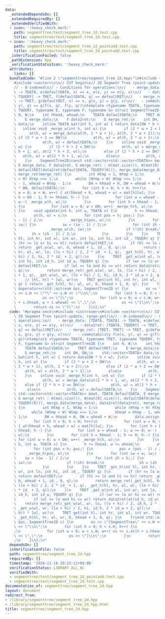 ```yaml
---
data:
  _extendedDependsOn: []
  _extendedRequiredBy: []
  _extendedVerifiedWith:
  - icon: ':heavy_check_mark:'
    path: segmenttree/test/segment_tree_2d.test.cpp
    title: segmenttree/test/segment_tree_2d.test.cpp
  - icon: ':heavy_check_mark:'
    path: segmenttree/test/segment_tree_2d_pointadd.test.cpp
    title: segmenttree/test/segment_tree_2d_pointadd.test.cpp
  _isVerificationFailed: false
  _pathExtension: hpp
  _verificationStatusIcon: ':heavy_check_mark:'
  attributes:
    links: []
  bundledCode: "#line 2 \"segmenttree/segment_tree_2d.hpp\"\n#include <iostream>\n\
    #include <vector>\n\n// CUT begin\n// 2D Segment Tree (point-update, range-get)\n\
    // - 0-indexed\n// - Conditions for operations:\n//   - merge_data: [TDATA, TDATA]\
    \ -> TDATA, e(defaultDATA, x) == x, e(x, y) == e(y, x)\n//   - data2ret: [TDATA,\
    \ TQUERY] -> TRET, f(defaultDATA, q) == defaultRET\n//   - merge_ret: [TRET, TRET]\
    \ -> TRET, g(defaultRET, x) == x, g(x, y) = g(y, x)\n//   - commutability f(e(x,\
    \ y), q) == g(f(x, q), f(y, q))\ntemplate <typename TDATA, typename TRET, typename\
    \ TQUERY, typename E, typename F, typename G> struct SegmentTree2D {\n    int\
    \ H, W;\n    int hhead, whead;\n    TDATA defaultDATA;\n    TRET defaultRET;\n\
    \    E merge_data;\n    F data2ret;\n    G merge_ret;\n    int DH, DW;\n    std::vector<TDATA>\
    \ data;\n    inline TDATA &at(int h, int w) { return data[DW * h + w]; }\n\n \
    \   inline void _merge_w(int h, int w) {\n        if (2 * w + 2 < DW)\n      \
    \      at(h, w) = merge_data(at(h, 2 * w + 1), at(h, 2 * w + 2));\n        else\
    \ if (2 * w + 2 == DW)\n            at(h, w) = at(h, 2 * w + 1);\n        else\n\
    \            at(h, w) = defaultDATA;\n    }\n    inline void _merge_h(int h, int\
    \ w) {\n        if (2 * h + 2 < DH)\n            at(h, w) = merge_data(at(2 *\
    \ h + 1, w), at(2 * h + 2, w));\n        else if (2 * h + 2 == DH)\n         \
    \   at(h, w) = at(2 * h + 1, w);\n        else\n            at(h, w) = defaultDATA;\n\
    \    }\n    SegmentTree2D(const std::vector<std::vector<TDATA>> &mat, TDATA defaultDATA,\
    \ E merge_data, F data2ret, G merge_ret) : H(mat.size()), W(mat[0].size()), defaultDATA(defaultDATA),\
    \ defaultRET(data2ret(defaultDATA, TQUERY(0))), merge_data(merge_data), data2ret(data2ret),\
    \ merge_ret(merge_ret) {\n        int Htmp = 1, Wtmp = 1;\n        while (Htmp\
    \ < H) Htmp <<= 1;\n        while (Wtmp < W) Wtmp <<= 1;\n        hhead = Htmp\
    \ - 1, whead = Wtmp - 1;\n        DH = hhead + H, DW = whead + W;\n        data.assign(DH\
    \ * DW, defaultDATA);\n        for (int h = 0; h < H; h++)\n            for (int\
    \ w = 0; w < W; w++) { at(hhead + h, whead + w) = mat[h][w]; }\n        for (int\
    \ h = DH - 1; h >= hhead; h--) {\n            for (int w = whead - 1; w >= 0;\
    \ w--) _merge_w(h, w);\n        }\n        for (int h = hhead - 1; h >= 0; h--)\
    \ {\n            for (int w = 0; w < DW; w++) _merge_h(h, w);\n        }\n   \
    \ }\n    void update(int h, int w, TDATA x) {\n        h += hhead, w += whead;\n\
    \        at(h, w) = x;\n        for (int pos = h; pos;) {\n            pos = (pos\
    \ - 1) / 2;\n            _merge_h(pos, w);\n        }\n        for (int iw = w;\
    \ iw;) {\n            iw = (iw - 1) / 2;\n            for (int ih = h;;) {\n \
    \               _merge_w(ih, iw);\n                if (!ih) break;\n         \
    \       ih = (ih - 1) / 2;\n            }\n        }\n    }\n    TRET _get_h(int\
    \ hl, int hr, int wl, int wr, int lo, int hi, int id_, TQUERY q) {\n        if\
    \ (hr <= lo or hi <= hl) return defaultRET;\n        if (hl <= lo and hi <= hr)\
    \ return _get_w(wl, wr, 0, whead + 1, id_, 0, q);\n        return merge_ret(_get_h(hl,\
    \ hr, wl, wr, lo, (lo + hi) / 2, 2 * id_ + 1, q), _get_h(hl, hr, wl, wr, (lo +\
    \ hi) / 2, hi, 2 * id_ + 2, q));\n    }\n    TRET _get_w(int wl, int wr, int lo,\
    \ int hi, int id_h, int id_w, TQUERY q) {\n        if (wr <= lo or hi <= wl) return\
    \ defaultRET;\n        if (wl <= lo and hi <= wr) return data2ret(at(id_h, id_w),\
    \ q);\n        return merge_ret(_get_w(wl, wr, lo, (lo + hi) / 2, id_h, 2 * id_w\
    \ + 1, q), _get_w(wl, wr, (lo + hi) / 2, hi, id_h, 2 * id_w + 2, q));\n    }\n\
    \    // [hl, hr) * [wl, wr)\n    TRET get(int hl, int hr, int wl, int wr, TQUERY\
    \ q) { return _get_h(hl, hr, wl, wr, 0, hhead + 1, 0, q); }\n    friend std::ostream\
    \ &operator<<(std::ostream &os, SegmentTree2D s) {\n        os << \"[SegmentTree\"\
    \ << s.H << \"*\" << s.W << \"\\n\";\n        for (int h = 0; h < s.H; h++) {\n\
    \            os << \"[\";\n            for (int w = 0; w < s.W; w++) os << s.at(h\
    \ + s.hhead, w + s.whead) << \",\";\n            os << \"]\\n\";\n        }\n\
    \        return os << \"]\";\n    }\n};\n"
  code: "#pragma once\n#include <iostream>\n#include <vector>\n\n// CUT begin\n//\
    \ 2D Segment Tree (point-update, range-get)\n// - 0-indexed\n// - Conditions for\
    \ operations:\n//   - merge_data: [TDATA, TDATA] -> TDATA, e(defaultDATA, x) ==\
    \ x, e(x, y) == e(y, x)\n//   - data2ret: [TDATA, TQUERY] -> TRET, f(defaultDATA,\
    \ q) == defaultRET\n//   - merge_ret: [TRET, TRET] -> TRET, g(defaultRET, x) ==\
    \ x, g(x, y) = g(y, x)\n//   - commutability f(e(x, y), q) == g(f(x, q), f(y,\
    \ q))\ntemplate <typename TDATA, typename TRET, typename TQUERY, typename E, typename\
    \ F, typename G> struct SegmentTree2D {\n    int H, W;\n    int hhead, whead;\n\
    \    TDATA defaultDATA;\n    TRET defaultRET;\n    E merge_data;\n    F data2ret;\n\
    \    G merge_ret;\n    int DH, DW;\n    std::vector<TDATA> data;\n    inline TDATA\
    \ &at(int h, int w) { return data[DW * h + w]; }\n\n    inline void _merge_w(int\
    \ h, int w) {\n        if (2 * w + 2 < DW)\n            at(h, w) = merge_data(at(h,\
    \ 2 * w + 1), at(h, 2 * w + 2));\n        else if (2 * w + 2 == DW)\n        \
    \    at(h, w) = at(h, 2 * w + 1);\n        else\n            at(h, w) = defaultDATA;\n\
    \    }\n    inline void _merge_h(int h, int w) {\n        if (2 * h + 2 < DH)\n\
    \            at(h, w) = merge_data(at(2 * h + 1, w), at(2 * h + 2, w));\n    \
    \    else if (2 * h + 2 == DH)\n            at(h, w) = at(2 * h + 1, w);\n   \
    \     else\n            at(h, w) = defaultDATA;\n    }\n    SegmentTree2D(const\
    \ std::vector<std::vector<TDATA>> &mat, TDATA defaultDATA, E merge_data, F data2ret,\
    \ G merge_ret) : H(mat.size()), W(mat[0].size()), defaultDATA(defaultDATA), defaultRET(data2ret(defaultDATA,\
    \ TQUERY(0))), merge_data(merge_data), data2ret(data2ret), merge_ret(merge_ret)\
    \ {\n        int Htmp = 1, Wtmp = 1;\n        while (Htmp < H) Htmp <<= 1;\n \
    \       while (Wtmp < W) Wtmp <<= 1;\n        hhead = Htmp - 1, whead = Wtmp -\
    \ 1;\n        DH = hhead + H, DW = whead + W;\n        data.assign(DH * DW, defaultDATA);\n\
    \        for (int h = 0; h < H; h++)\n            for (int w = 0; w < W; w++)\
    \ { at(hhead + h, whead + w) = mat[h][w]; }\n        for (int h = DH - 1; h >=\
    \ hhead; h--) {\n            for (int w = whead - 1; w >= 0; w--) _merge_w(h,\
    \ w);\n        }\n        for (int h = hhead - 1; h >= 0; h--) {\n           \
    \ for (int w = 0; w < DW; w++) _merge_h(h, w);\n        }\n    }\n    void update(int\
    \ h, int w, TDATA x) {\n        h += hhead, w += whead;\n        at(h, w) = x;\n\
    \        for (int pos = h; pos;) {\n            pos = (pos - 1) / 2;\n       \
    \     _merge_h(pos, w);\n        }\n        for (int iw = w; iw;) {\n        \
    \    iw = (iw - 1) / 2;\n            for (int ih = h;;) {\n                _merge_w(ih,\
    \ iw);\n                if (!ih) break;\n                ih = (ih - 1) / 2;\n\
    \            }\n        }\n    }\n    TRET _get_h(int hl, int hr, int wl, int\
    \ wr, int lo, int hi, int id_, TQUERY q) {\n        if (hr <= lo or hi <= hl)\
    \ return defaultRET;\n        if (hl <= lo and hi <= hr) return _get_w(wl, wr,\
    \ 0, whead + 1, id_, 0, q);\n        return merge_ret(_get_h(hl, hr, wl, wr, lo,\
    \ (lo + hi) / 2, 2 * id_ + 1, q), _get_h(hl, hr, wl, wr, (lo + hi) / 2, hi, 2\
    \ * id_ + 2, q));\n    }\n    TRET _get_w(int wl, int wr, int lo, int hi, int\
    \ id_h, int id_w, TQUERY q) {\n        if (wr <= lo or hi <= wl) return defaultRET;\n\
    \        if (wl <= lo and hi <= wr) return data2ret(at(id_h, id_w), q);\n    \
    \    return merge_ret(_get_w(wl, wr, lo, (lo + hi) / 2, id_h, 2 * id_w + 1, q),\
    \ _get_w(wl, wr, (lo + hi) / 2, hi, id_h, 2 * id_w + 2, q));\n    }\n    // [hl,\
    \ hr) * [wl, wr)\n    TRET get(int hl, int hr, int wl, int wr, TQUERY q) { return\
    \ _get_h(hl, hr, wl, wr, 0, hhead + 1, 0, q); }\n    friend std::ostream &operator<<(std::ostream\
    \ &os, SegmentTree2D s) {\n        os << \"[SegmentTree\" << s.H << \"*\" << s.W\
    \ << \"\\n\";\n        for (int h = 0; h < s.H; h++) {\n            os << \"[\"\
    ;\n            for (int w = 0; w < s.W; w++) os << s.at(h + s.hhead, w + s.whead)\
    \ << \",\";\n            os << \"]\\n\";\n        }\n        return os << \"]\"\
    ;\n    }\n};\n"
  dependsOn: []
  isVerificationFile: false
  path: segmenttree/segment_tree_2d.hpp
  requiredBy: []
  timestamp: '2020-11-18 20:25:12+09:00'
  verificationStatus: LIBRARY_ALL_AC
  verifiedWith:
  - segmenttree/test/segment_tree_2d_pointadd.test.cpp
  - segmenttree/test/segment_tree_2d.test.cpp
documentation_of: segmenttree/segment_tree_2d.hpp
layout: document
redirect_from:
- /library/segmenttree/segment_tree_2d.hpp
- /library/segmenttree/segment_tree_2d.hpp.html
title: segmenttree/segment_tree_2d.hpp
---
```

